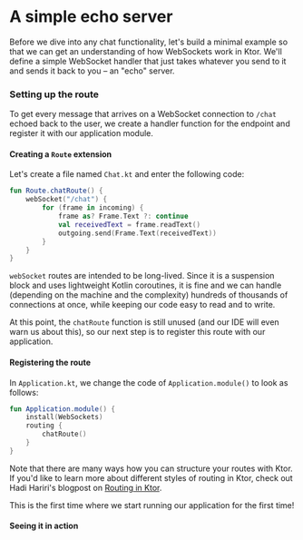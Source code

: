 # A simple echo server

Before we dive into any chat functionality, let's build a minimal example so that we can get an understanding of how WebSockets work in Ktor. We'll define a simple WebSocket handler that just takes whatever you send to it and sends it back to you – an "echo" server.

### Setting up the route
To get every message that arrives on a WebSocket connection to `/chat` echoed back to the user, we create a handler function for the endpoint and register it with our application module.

#### Creating a `Route` extension

Let's create a file named `Chat.kt` and enter the following code:
```kotlin
fun Route.chatRoute() {
    webSocket("/chat") {
        for (frame in incoming) {
            frame as? Frame.Text ?: continue
            val receivedText = frame.readText()
            outgoing.send(Frame.Text(receivedText))
        }
    }
}
```

`webSocket` routes are intended to be long-lived. Since it is a suspension block and uses 
lightweight Kotlin coroutines, it is fine and we can handle (depending on the machine and the complexity) hundreds of 
thousands of connections at once, while keeping our code easy to read and to write.

At this point, the `chatRoute` function is still unused (and our IDE will even warn us about this), so our next step is to register this route with our application.

#### Registering the route

In `Application.kt`, we change the code of `Application.module()` to look as follows:
```kotlin
fun Application.module() {
    install(WebSockets)
    routing {
        chatRoute()
    }
}
```

Note that there are many ways how you can structure your routes with Ktor. If you'd like to learn more about different styles of routing in Ktor, check out Hadi Hariri's blogpost on [Routing in Ktor](https://hadihariri.com/2020/04/02/Routing-in-Ktor/).

This is the first time where we start running our application for the first time!

#### Seeing it in action



